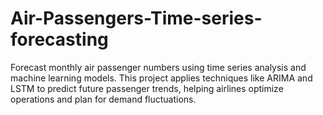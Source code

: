 # Air-Passengers-Time-series-forecasting
Forecast monthly air passenger numbers using time series analysis and machine learning models. This project applies techniques like ARIMA and LSTM to predict future passenger trends, helping airlines optimize operations and plan for demand fluctuations.
